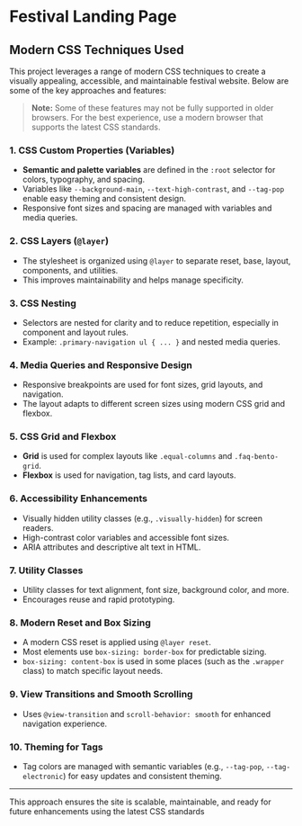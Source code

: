 # Festival Landing Page

## Modern CSS Techniques Used

This project leverages a range of modern CSS techniques to create a visually appealing, accessible, and maintainable festival website. Below are some of the key approaches and features:

> **Note:** Some of these features may not be fully supported in older browsers. For the best experience, use a modern browser that supports the latest CSS standards.

### 1. CSS Custom Properties (Variables)

- **Semantic and palette variables** are defined in the `:root` selector for colors, typography, and spacing.
- Variables like `--background-main`, `--text-high-contrast`, and `--tag-pop` enable easy theming and consistent design.
- Responsive font sizes and spacing are managed with variables and media queries.

### 2. CSS Layers (`@layer`)

- The stylesheet is organized using `@layer` to separate reset, base, layout, components, and utilities.
- This improves maintainability and helps manage specificity.

### 3. CSS Nesting

- Selectors are nested for clarity and to reduce repetition, especially in component and layout rules.
- Example: `.primary-navigation ul { ... }` and nested media queries.

### 4. Media Queries and Responsive Design

- Responsive breakpoints are used for font sizes, grid layouts, and navigation.
- The layout adapts to different screen sizes using modern CSS grid and flexbox.

### 5. CSS Grid and Flexbox

- **Grid** is used for complex layouts like `.equal-columns` and `.faq-bento-grid`.
- **Flexbox** is used for navigation, tag lists, and card layouts.

### 6. Accessibility Enhancements

- Visually hidden utility classes (e.g., `.visually-hidden`) for screen readers.
- High-contrast color variables and accessible font sizes.
- ARIA attributes and descriptive alt text in HTML.

### 7. Utility Classes

- Utility classes for text alignment, font size, background color, and more.
- Encourages reuse and rapid prototyping.

### 8. Modern Reset and Box Sizing

- A modern CSS reset is applied using `@layer reset`.
- Most elements use `box-sizing: border-box` for predictable sizing.
- `box-sizing: content-box` is used in some places (such as the `.wrapper` class) to match specific layout needs.

### 9. View Transitions and Smooth Scrolling

- Uses `@view-transition` and `scroll-behavior: smooth` for enhanced navigation experience.

### 10. Theming for Tags

- Tag colors are managed with semantic variables (e.g., `--tag-pop`, `--tag-electronic`) for easy updates and consistent theming.

---

This approach ensures the site is scalable, maintainable, and ready for future enhancements using the latest CSS standards
